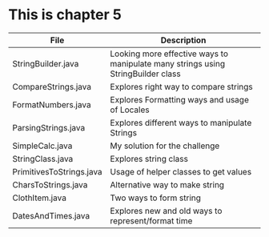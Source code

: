 This is chapter 5
===========
 File| Description
-------------|---------
StringBuilder.java|Looking more effective ways to manipulate many strings using StringBuilder class
CompareStrings.java|Explores right way to compare strings 
FormatNumbers.java|Explores Formatting ways and usage of Locales
ParsingStrings.java|Explores different ways to manipulate Strings
SimpleCalc.java| My solution for the challenge
StringClass.java| Explores string class
PrimitivesToStrings.java| Usage of helper classes to get values
CharsToStrings.java| Alternative way to make string
ClothItem.java| Two ways to form string
DatesAndTimes.java|Explores new and old ways to represent/format time 